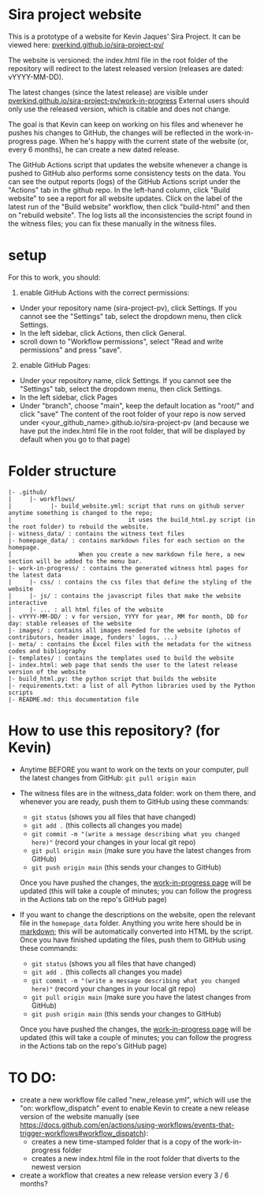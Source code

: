 # Sira project website

This is a prototype of a website for Kevin Jaques' Sira Project. 
It can be viewed here: [pverkind.github.io/sira-project-pv/](https://pverkind.github.io/sira-project-pv/)

The website is versioned: the index.html file in the root folder of the repository
will redirect to the latest released version (releases are dated: vYYYY-MM-DD).

The latest changes (since the latest release) are visible under 
[pverkind.github.io/sira-project-pv/work-in-progress](https://pverkind.github.io/sira-project-pv/work-in-progress)
External users should only use the released version, which is citable and does not change.

The goal is that Kevin can keep on working on his files and whenever he pushes his changes to GitHub,
the changes will be reflected in the work-in-progress page. When he's happy with the current state of the website
(or, every 6 months), he can create a new dated release. 

The GitHub Actions script that updates the website whenever a change is pushed to GitHub
also performs some consistency tests on the data. You can see the output reports (logs) of the GitHub Actions 
script under the "Actions" tab in the github repo. In the left-hand column, click "Build website" to see
a report for all website updates. Click on the label of the latest run of the "Build website" workflow,
then click "build-html" and then on "rebuild website". The log lists all the inconsistencies the script found
in the witness files; you can fix these manually in the witness files. 


# setup

For this to work, you should:

1. enable GitHub Actions with the correct permissions:

* Under your repository name (sira-project-pv), click  Settings. If you cannot see the "Settings" tab, select the  dropdown menu, then click Settings.
* In the left sidebar, click  Actions, then click General.
* scroll down to "Workflow permissions", select "Read and write permissions" and press "save".

2. enable GitHub Pages:

* Under your repository name, click  Settings. If you cannot see the "Settings" tab, select the  dropdown menu, then click Settings.
* In the left sidebar, click  Pages
* Under "branch", choose "main", keep the default location as "root/"  and click "save"
The content of the root folder of your repo is now served under <your_github_name>.github.io/sira-project-pv
(and because we have put the index.html file in the root folder, that will be displayed by default when you go to that page)

# Folder structure

```
|- .github/
|     |- workflows/
|           |- build_website.yml: script that runs on github server anytime something is changed to the repo;
|                                 it uses the build_html.py script (in the root folder) to rebuild the website.
|- witness_data/ : contains the witness text files
|- homepage_data/ : contains markdown files for each section on the homepage. 
|                   When you create a new markdown file here, a new section will be added to the menu bar. 
|- work-in-progress/ : contains the generated witness html pages for the latest data
|     |- css/ : contains the css files that define the styling of the website
|     |- js/ : contains the javascript files that make the website interactive
|     |- ... : all html files of the website 
|- vYYYY-MM-DD/ : v for version, YYYY for year, MM for month, DD for day: stable releases of the website
|- images/ : contains all images needed for the website (photos of contributors, header image, funders' logos, ...)
|- meta/ : contains the Excel files with the metadata for the witness codes and bibliography
|- templates/ : contains the templates used to build the website
|- index.html: web page that sends the user to the latest release version of the website
|- build_html.py: the python script that builds the website
|- requirements.txt: a list of all Python libraries used by the Python scripts
|- README.md: this documentation file
```

# How to use this repository? (for Kevin)

* Anytime BEFORE you want to work on the texts on your computer, pull the latest changes from GitHub: 
  `git pull origin main`
* The witness files are in the witness_data folder: work on them there, and whenever you are ready, 
  push them to GitHub using these commands:
  - `git status`  (shows you all files that have changed)
  - `git add .`   (this collects all changes you made)
  - `git commit -m "(write a message describing what you changed here)"`  (record your changes in your local git repo)
  - `git pull origin main`  (make sure you have the latest changes from GitHub)
  - `git push origin main`  (this sends your changes to GitHub)

  Once you have pushed the changes, the [work-in-progress page](https://pverkind.github.io/sira-project-pv/work-in-progress) will be updated
  (this will take a couple of minutes; you can follow the progress in the Actions tab on the repo's GitHub page)
* If you want to change the descriptions on the website, open the relevant file 
  in the `homepage_data` folder. Anything you write here should be in 
  [markdown](https://www.markdownguide.org/basic-syntax/); this will be automatically
  converted into HTML by the script. Once you have finished updating the files, 
  push them to GitHub using these commands:
  - `git status`  (shows you all files that have changed)
  - `git add .`   (this collects all changes you made)
  - `git commit -m "(write a message describing what you changed here)"`  (record your changes in your local git repo)
  - `git pull origin main`  (make sure you have the latest changes from GitHub)
  - `git push origin main`  (this sends your changes to GitHub)

  Once you have pushed the changes, the [work-in-progress page](https://pverkind.github.io/sira-project-pv/work-in-progress) will be updated
  (this will take a couple of minutes; you can follow the progress in the Actions tab on the repo's GitHub page)

# TO DO: 

* create a new workflow file called "new_release.yml", which will use the "on: workflow_dispatch" event to enable Kevin to create a new release version of the website manually (see https://docs.github.com/en/actions/using-workflows/events-that-trigger-workflows#workflow_dispatch):
  - creates a new time-stamped folder that is a copy of the work-in-progress folder
  - creates a new index.html file in the root folder that diverts to the newest version
* create a workflow that creates a new release version every 3 / 6 months? 
